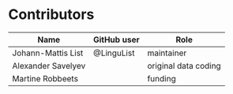 # Contributors

Name | GitHub user | Role
--- | --- | ---
Johann-Mattis List | @LinguList | maintainer
Alexander Savelyev | | original data coding
Martine Robbeets | | funding
